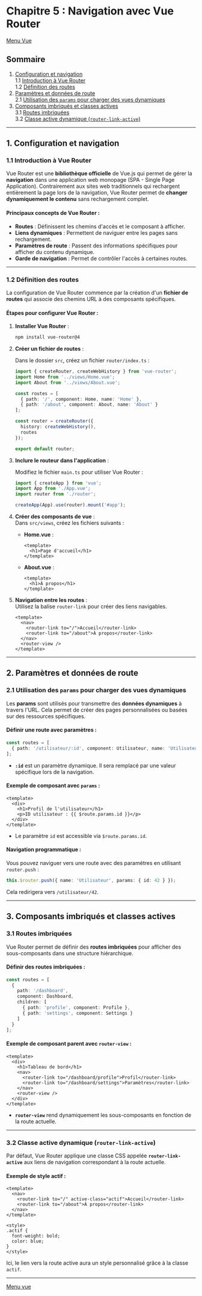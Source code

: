 # Chapitre 5 : Navigation avec Vue Router

[Menu Vue](../menu.md)

## Sommaire

1. [Configuration et navigation](#configuration-et-navigation)  
   1.1 [Introduction à Vue Router](#introduction-à-vue-router)  
   1.2 [Définition des routes](#définition-des-routes)  
2. [Paramètres et données de route](#paramètres-et-données-de-route)  
   2.1 [Utilisation des `params` pour charger des vues dynamiques](#utilisation-des-params-pour-charger-des-vues-dynamiques)  
3. [Composants imbriqués et classes actives](#composants-imbriqués-et-classes-actives)  
   3.1 [Routes imbriquées](#routes-imbriquées)  
   3.2 [Classe active dynamique (`router-link-active`)](#classe-active-dynamique-router-link-active)  

---

## 1. Configuration et navigation

### 1.1 Introduction à Vue Router

Vue Router est une **bibliothèque officielle** de Vue.js qui permet de gérer la **navigation** dans une application web monopage (SPA - Single Page Application). Contrairement aux sites web traditionnels qui rechargent entièrement la page lors de la navigation, Vue Router permet de **changer dynamiquement le contenu** sans rechargement complet.

#### Principaux concepts de Vue Router :
- **Routes** : Définissent les chemins d'accès et le composant à afficher.
- **Liens dynamiques** : Permettent de naviguer entre les pages sans rechargement.
- **Paramètres de route** : Passent des informations spécifiques pour afficher du contenu dynamique.
- **Garde de navigation** : Permet de contrôler l'accès à certaines routes.

---

### 1.2 Définition des routes

La configuration de Vue Router commence par la création d'un **fichier de routes** qui associe des chemins URL à des composants spécifiques.

#### Étapes pour configurer Vue Router :

1. **Installer Vue Router** :

   ```bash
   npm install vue-router@4
   ```

2. **Créer un fichier de routes** :

   Dans le dossier `src`, créez un fichier `router/index.ts` :

   ```typescript
   import { createRouter, createWebHistory } from 'vue-router';
   import Home from '../views/Home.vue';
   import About from '../views/About.vue';

   const routes = [
     { path: '/', component: Home, name: 'Home' },
     { path: '/about', component: About, name: 'About' }
   ];

   const router = createRouter({
     history: createWebHistory(),
     routes
   });

   export default router;
   ```

3. **Inclure le routeur dans l'application** :

   Modifiez le fichier `main.ts` pour utiliser Vue Router :

   ```typescript
   import { createApp } from 'vue';
   import App from './App.vue';
   import router from './router';

   createApp(App).use(router).mount('#app');
   ```

4. **Créer des composants de vue** :  
   Dans `src/views`, créez les fichiers suivants :
   
   - **Home.vue** :
     ```vue
     <template>
       <h1>Page d'accueil</h1>
     </template>
     ```

   - **About.vue** :
     ```vue
     <template>
       <h1>À propos</h1>
     </template>
     ```

5. **Navigation entre les routes** :  
   Utilisez la balise `router-link` pour créer des liens navigables.

   ```vue
   <template>
     <nav>
       <router-link to="/">Accueil</router-link>
       <router-link to="/about">À propos</router-link>
     </nav>
     <router-view />
   </template>
   ```

---

## 2. Paramètres et données de route

### 2.1 Utilisation des `params` pour charger des vues dynamiques

Les **params** sont utilisés pour transmettre des **données dynamiques** à travers l'URL. Cela permet de créer des pages personnalisées ou basées sur des ressources spécifiques.

#### Définir une route avec paramètres :

```typescript
const routes = [
  { path: '/utilisateur/:id', component: Utilisateur, name: 'Utilisateur' }
];
```

- **`:id`** est un paramètre dynamique. Il sera remplacé par une valeur spécifique lors de la navigation.

#### Exemple de composant avec `params` :

```vue
<template>
  <div>
    <h1>Profil de l'utilisateur</h1>
    <p>ID utilisateur : {{ $route.params.id }}</p>
  </div>
</template>
```

- Le paramètre `id` est accessible via `$route.params.id`.

#### Navigation programmatique :

Vous pouvez naviguer vers une route avec des paramètres en utilisant `router.push` :

```typescript
this.$router.push({ name: 'Utilisateur', params: { id: 42 } });
```

Cela redirigera vers `/utilisateur/42`.

---

## 3. Composants imbriqués et classes actives

### 3.1 Routes imbriquées

Vue Router permet de définir des **routes imbriquées** pour afficher des sous-composants dans une structure hiérarchique.

#### Définir des routes imbriquées :

```typescript
const routes = [
  {
    path: '/dashboard',
    component: Dashboard,
    children: [
      { path: 'profile', component: Profile },
      { path: 'settings', component: Settings }
    ]
  }
];
```

#### Exemple de composant parent avec `router-view` :

```vue
<template>
  <div>
    <h1>Tableau de bord</h1>
    <nav>
      <router-link to="/dashboard/profile">Profil</router-link>
      <router-link to="/dashboard/settings">Paramètres</router-link>
    </nav>
    <router-view />
  </div>
</template>
```

- **`router-view`** rend dynamiquement les sous-composants en fonction de la route actuelle.

---

### 3.2 Classe active dynamique (`router-link-active`)

Par défaut, Vue Router applique une classe CSS appelée **`router-link-active`** aux liens de navigation correspondant à la route actuelle.

#### Exemple de style actif :

```vue
<template>
  <nav>
    <router-link to="/" active-class="actif">Accueil</router-link>
    <router-link to="/about">À propos</router-link>
  </nav>
</template>

<style>
.actif {
  font-weight: bold;
  color: blue;
}
</style>
```

Ici, le lien vers la route active aura un style personnalisé grâce à la classe `actif`.

---

[Menu vue](../menu.md)